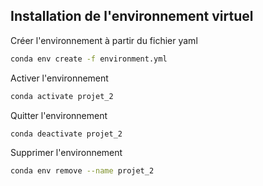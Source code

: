 ## Installation de l'environnement virtuel

Créer l'environnement à partir du fichier yaml
```bash
conda env create -f environment.yml
```

Activer l'environnement
```bash
conda activate projet_2
```

Quitter l'environnement
```bash
conda deactivate projet_2
```

Supprimer l'environnement
```bash
conda env remove --name projet_2
```